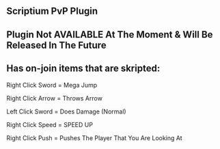 Scriptium PvP Plugin
-----------------------------------
Plugin Not AVAILABLE At The Moment & Will Be Released In The Future
-----------------------------------
Has on-join items that are skripted:
-----------------------------------

Right Click Sword = Mega Jump

Right Click Arrow = Throws Arrow

Left Click Sword = Does Damage (Normal)

Right Click Speed = SPEED UP

Right Click Push = Pushes The Player That You Are Looking At
